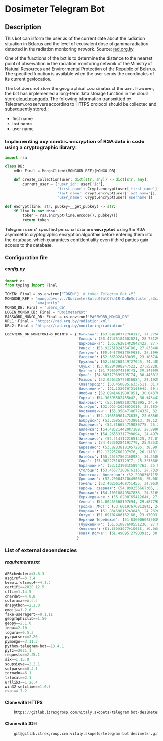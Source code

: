 # Dosimeter Telegram Bot
## Description

This bot can inform the user as of the current date about the radiation situation in Belarus and the level of equivalent dose of gamma radiation detected in the radiation monitoring network. Source: [rad.org.by](https://rad.org.by/monitoring/radiation)

One of the functions of the bot is to determine the distance to the nearest point of observation in the radiation monitoring network of the Ministry of Natural Resources and Environmental Protection of the Republic of Belarus. The specified function is available when the user sends the coordinates of its current geolocation.

The bot does not store the geographical coordinates of the user. However, the bot has implemented a long-term data storage function in the cloud store  [cloud.mongodb](https://cloud.mongodb.com/). The following information transmitted by [Telegram.org](https://telegram.org/) servers according to HTTPS protocol should be collected and subsequently stored.:

- first name
- last name
- user name

### Implementing asymmetric encryption of RSA data in code using a cryptographic library:
```python
import rsa

class DB:
    mdb: Final = MongoClient(MONGODB_REF)[MONGO_DB]

    def create_collection(user: dict[str, any]) -> dict[str, any]:
        current_user = {'user_id': user['id'],
                        'first_name': Crypt.encrypt(user['first_name']),
                        'last_name': Crypt.encrypt(user['last_name']),
                        'user_name': Crypt.encrypt(user['username'])

def encrypt(line: str, pubkey=__get_pubkey) -> str:
    if line is not None:
        token = rsa.encrypt(line.encode(), pubkey())
        return token
```
Telegram users' specified personal data are **encrypted** using the RSA asymmetric cryptographic encryption algorithm before entering them into the database, which guarantees confidentiality even if third parties gain access to the database. 

### Configuration file
##### config.py

```python
import os
from typing import Final

TOKEN: Final = os.environ["TOKEN"]  # token Telegram Bot API
MONGODB_REF = "mongodb+srv://DosimeterBot:dG7ntC7sa1RrDpBp@cluster.s3cxd.mongodb.net/users_db?retryWrites=true&w" \
              "=majority"
MONGO_DB: Final = "users_db"
LOGIN_MONGO_DB: Final = "DosimeterBot"
PASSWORD_MONGO_DB: Final = os.environ["PASSWORD_MONGO_DB"]
URL1: Final = 'https://rad.org.by/radiation.xml'
URL2: Final = 'https://rad.org.by/monitoring/radiation'

LOCATION_OF_MONITORING_POINTS = {'Могилев': (53.69298772769127, 30.375068475712993),
                                 'Полоцк': (55.47475184602021, 28.751296645976183),
                                 'Шарковщина': (55.36281482842422, 27.456996363944278),
                                 'Минск': (53.92751824354786, 27.63548838979854),
                                 'Лынтупы': (55.04878637860638, 26.306634538263953),
                                 'Высокое': (52.366928433095, 23.38374438625246),
                                 'Пружаны': (52.567268449727045, 24.48545241420398),
                                 'Слуцк': (53.05284098247522, 27.552283199561725),
                                 'Брагин': (51.7969974359342, 30.246689891878724),
                                 'Орша': (54.503170699795774, 30.443815788156527),
                                 'Мозырь': (52.036635775856084, 29.1925370196736),
                                 'Славгорорд': (53.45088516337511, 31.003458658160586),
                                 'Василевичи': (52.25207675198943, 29.838848231201965),
                                 'Жлобин': (52.89414619807851, 30.043705893277984),
                                 'Горки': (54.30393502455042, 30.94344246329931),
                                 'Волковыск': (53.16692103793095, 24.448995268762964),
                                 'Октябрь': (52.63342658653018, 28.883476209528087),
                                 'Костюковичи': (53.35847386774336, 32.070027796122154),
                                 'Брест': (52.116580901478635, 23.685652135212752),
                                 'Бобруйск': (53.20853347538013, 29.127272432117724),
                                 'Ивацевичи': (52.716654759080775, 25.350471424000386),
                                 'Вилейка': (54.48321442087189, 26.89989831916185),
                                 'Борисов': (54.26563317790094, 28.49760585109516),
                                 'Житковичи': (52.21411222651425, 27.870082634924596),
                                 'Ошмяны': (54.43300284193779, 25.935350063150867),
                                 'Березино': (53.82838181057285, 28.99727106523084),
                                 'Пинск': (52.12223760297976, 26.111811093605997),
                                 'Витебск': (55.25257562100984, 30.250042135934226),
                                 'Лида': (53.90227318372977, 25.32336091231988),
                                 'Барановичи': (53.13190185894763, 25.97158074066798),
                                 'Столбцы': (53.46677208676115, 26.732607935963017),
                                 'Полесская, болотная': (52.29983981155924, 26.667029013394274),
                                 'Дрогичин': (52.20004370649066, 25.0838433995118),
                                 'Гомель': (52.402061468751455, 30.963081201303428),
                                 'Нарочь, озерная': (54.899256667266, 26.684290791688372),
                                 'Воложин': (54.10018849587838, 26.51694607389268),
                                 'Верхнедвинск': (55.8208765412649, 27.940101948630605),
                                 'Сенно': (54.80456568197694, 29.687798174910593),
                                 'Гродно, АМСГ': (53.60193676812893, 24.05807929514318),
                                 'Мокраны': (51.83469016263843, 24.262048260884608),
                                 'Олтуш': (51.69107406162166, 23.97093118533709),
                                 'Верхний Теребежов': (51.83600602350391, 26.725999562270026),
                                 'Глушкевичи': (51.61087690551236, 27.825665051237728),
                                 'Словечно': (51.63093077915665, 29.068442241735667),
                                 'Новая Иолча': (51.49095727903912, 30.531611339649682),
                                 }
```
### List of external dependencies
##### requirements.txt
```python
APScheduler==3.6.3
asgiref==3.3.4
beautifulsoup4==4.9.3
certifi==2020.12.5
cffi==1.14.5
chardet==4.0.0
colorama==0.4.4
dnspython==2.1.0
emoji==1.2.0
fake-useragent==0.1.11
geographiclib==1.50
geopy==2.1.0
idna==2.10
loguru==0.5.3
pycparser==2.20
pymongo==3.11.3
python-telegram-bot==13.4.1
pytz==2021.1
requests==2.25.1
six==1.15.0
soupsieve==2.2.1
sqlparse==0.4.1
tornado==6.1
tzlocal==2.1
urllib3==1.26.4
win32-setctime==1.0.3
rsa~=4.7.2
```
#### Clone with HTTPS
```python
    https://gitlab.itrexgroup.com/vitaly.skopets/telegram-bot-desimeter.git
```
#### Clone with SSH
```python
    git@gitlab.itrexgroup.com:vitaly.skopets/telegram-bot-desimeter.git
```
